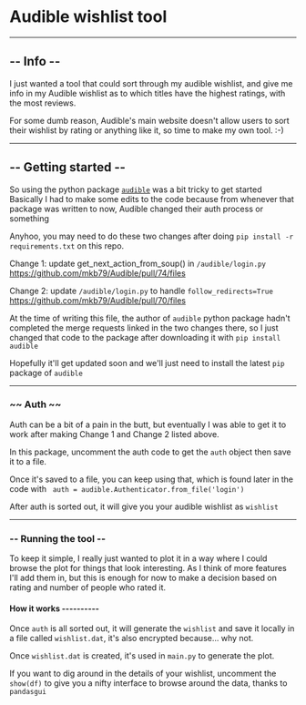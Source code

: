 # Audible wishlist tool

---

## -- Info --
I just wanted a tool that could sort through my audible wishlist, 
and give me info in my Audible wishlist as to which titles have the
highest ratings, with the most reviews. 

For some dumb reason, Audible's main website doesn't allow users to
sort their wishlist by rating or anything like it, so time to make my
own tool. :-) 

---

## -- Getting started -- 
So using the python package [`audible`](https://audible.readthedocs.io/en/latest/index.html) was a bit tricky to get started
Basically I had to make some edits to the code because from whenever
that package was written to now, Audible changed their auth process or something

Anyhoo, you may need to do these two changes after doing `pip install -r requirements.txt`
on this repo. 

Change 1: update get_next_action_from_soup() in `/audible/login.py`
https://github.com/mkb79/Audible/pull/74/files

Change 2: update `/audible/login.py` to handle `follow_redirects=True`
https://github.com/mkb79/Audible/pull/70/files

At the time of writing this file, the author of `audible` python package hadn't completed 
the merge requests linked in the two changes there, so I just changed that code to the package
after downloading it with `pip install audible`

Hopefully it'll get updated soon and we'll just need to install the latest `pip` package of `audible`

----

### ~~ Auth ~~ 
Auth can be a bit of a pain in the butt, but eventually I was able to get it to work after making
Change 1 and Change 2 listed above. 

In this package, uncomment the auth code to get the `auth` object then save it to a file.

Once it's saved to a file, you can keep using that, which is found later in the code with
` auth = audible.Authenticator.from_file('login')`

After auth is sorted out, it will give you your audible wishlist as `wishlist`

---

### -- Running the tool --

To keep it simple, I really just wanted to plot it in a way where I could 
browse the plot for things that look interesting. As I think of more features
I'll add them in, but this is enough for now to make a decision based on
rating and number of people who rated it.

#### How it works ----------

Once `auth` is all sorted out, it will generate the `wishlist` and save it locally in
a file called `wishlist.dat`, it's also encrypted because... why not. 

Once `wishlist.dat` is created, it's used in `main.py` to generate the plot.

If you want to dig around in the details of your wishlist, uncomment the `show(df)` to
give you a nifty interface to browse around the data, thanks to `pandasgui`

